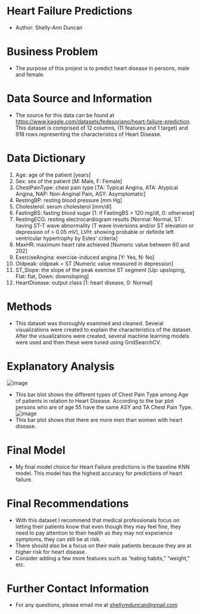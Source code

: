 # Heart Failure Predictions
* Author: Shelly-Ann Duncan
# Business Problem
* The purpose of this projest is to predict heart disease in persons, male and female.
# Data Source and Information
* The source for this data can be found at https://www.kaggle.com/datasets/fedesoriano/heart-failure-prediction. This dataset is comprised of 12 columns, (11 features and 1 target) and 918 rows representing the characteristics of Heart Disease.
# Data Dictionary
1. Age: age of the patient [years]
2. Sex: sex of the patient [M: Male, F: Female]
3. ChestPainType: chest pain type [TA: Typical Angina, ATA: Atypical Angina, NAP: Non-Anginal Pain, ASY: Asymptomatic]
4. RestingBP: resting blood pressure [mm Hg]
5. Cholesterol: serum cholesterol [mm/dl]
6. FastingBS: fasting blood sugar [1: if FastingBS > 120 mg/dl, 0: otherwise]
7. RestingECG: resting electrocardiogram results [Normal: Normal, ST: having ST-T wave abnormality (T wave inversions and/or ST elevation or depression of > 0.05 mV), LVH: showing probable or definite left ventricular hypertrophy by Estes' criteria]
8. MaxHR: maximum heart rate achieved [Numeric value between 60 and 202]
9. ExerciseAngina: exercise-induced angina [Y: Yes, N: No]
10. Oldpeak: oldpeak = ST [Numeric value measured in depression]
11. ST_Slope: the slope of the peak exercise ST segment [Up: upsloping, Flat: flat, Down: downsloping]
12. HeartDisease: output class [1: heart disease, 0: Normal]
# Methods
* This dataset was thoroughly examined and cleaned. Several visualizations were created to explain the characteristics of the dataset. After the visualizations were created, several machine learning models were used and then these were tuned using GridSearchCV.
# Explanatory Analysis
![image](https://user-images.githubusercontent.com/110746798/197421952-42aefaeb-5c50-4dda-8158-cc33e4c26ede.png)
* This bar blot shows the different types of Chest Pain Type among Age of patients in relation to Heart Disease. According to the bar plot persons who are of age 55 have the same ASY and TA Chest Pain Type.
![image](https://user-images.githubusercontent.com/110746798/197422469-d1c9cfdf-c022-4ad2-ac4d-3574ff06dd5f.png)
* This bar plot shows that there are more men than women with heart disease.
# Final Model
* My final model choice for Heart Failure predictions is the baseline KNN model. This model has the highest accuracy for predictions of heart failure.
# Final Recommendations
* With this dataset I recommend that medical professionals focus on letting their patients know that even though they may feel fine, they need to pay attention to their health as they may not experience symptoms, they can still be at risk.
* There should also be a focus on their male patients because they are at higher risk for heart disease.
* Consider adding a few more features such as “eating habits,” “weight,” etc.
# Further Contact Information
* For any questions, please email me at shellymduncan@gmail.com
